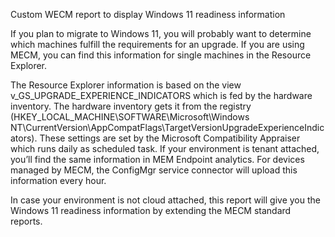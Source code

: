 Custom WECM  report to display Windows 11 readiness information

If you plan to migrate to Windows 11, you will probably want to determine which machines fulfill the requirements for an upgrade. If you are using MECM, you can find this information for single machines in the Resource Explorer.
 
The Resource Explorer information is based on the view v_GS_UPGRADE_EXPERIENCE_INDICATORS which is fed by the hardware inventory. The hardware inventory gets it from the registry (HKEY_LOCAL_MACHINE\SOFTWARE\Microsoft\Windows NT\CurrentVersion\AppCompatFlags\TargetVersionUpgradeExperienceIndicators). These settings are set by the Microsoft Compatibility Appraiser which runs daily as scheduled task.
If your environment is tenant attached, you’ll find the same information in MEM Endpoint analytics. For devices managed by MECM, the ConfigMgr service connector will upload this information every hour. 

In case your environment is not cloud attached, this report will give you the Windows 11 readiness information by extending the MECM standard reports. 

